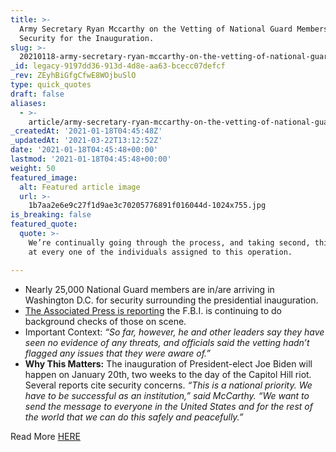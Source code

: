 ```yaml
---
title: >-
  Army Secretary Ryan Mccarthy on the Vetting of National Guard Members Assigned
  Security for the Inauguration.
slug: >-
  20210118-army-secretary-ryan-mccarthy-on-the-vetting-of-national-guard-members-assigned-security-for-the-inauguration
_id: legacy-9197dd36-913d-4d8e-aa63-bcecc07defcf
_rev: ZEyhBiGfgCfwE8WOjbuSlO
type: quick_quotes
draft: false
aliases:
  - >-
    article/army-secretary-ryan-mccarthy-on-the-vetting-of-national-guard-members-assigned-security-for-the-inauguration/
_createdAt: '2021-01-18T04:45:48Z'
_updatedAt: '2021-03-22T13:12:52Z'
date: '2021-01-18T04:45:48+00:00'
lastmod: '2021-01-18T04:45:48+00:00'
weight: 50
featured_image:
  alt: Featured article image
  url: >-
    1b7aa2e6e9c27f1d9ae3c70205776891f016044d-1024x755.jpg
is_breaking: false
featured_quote:
  quote: >-
    We’re continually going through the process, and taking second, third looks
    at every one of the individuals assigned to this operation.

---
```

* Nearly 25,000 National Guard members are in/are arriving in Washington D.C. for security surrounding the presidential inauguration.
* [The Associated Press is reporting](https://apnews.com/article/biden-inauguration-joe-biden-capitol-siege-ap-top-news-857bacc273e16ff82dc9fefed1242ae8) the F.B.I. is continuing to do background checks of those on scene.
* Important Context: _“So far, however, he and other leaders say they have seen no evidence of any threats, and officials said the vetting hadn’t flagged any issues that they were aware of.”_
* **Why This Matters:** The inauguration of President-elect Joe Biden will happen on January 20th, two weeks to the day of the Capitol Hill riot. Several reports cite security concerns. _“This is a national priority. We have to be successful as an institution,” said McCarthy. “We want to send the message to everyone in the United States and for the rest of the world that we can do this safely and peacefully.”_

Read More [HERE](https://apnews.com/article/biden-inauguration-joe-biden-capitol-siege-ap-top-news-857bacc273e16ff82dc9fefed1242ae8)